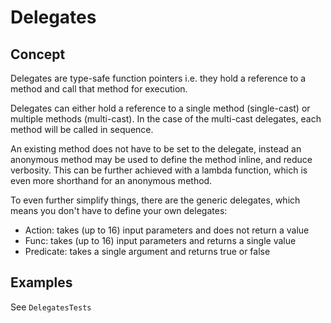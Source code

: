 # Delegates

## Concept

Delegates are type-safe function pointers i.e. they hold a reference to a method and call that method for execution.

Delegates can either hold a reference to a single method (single-cast) or multiple methods (multi-cast).
In the case of the multi-cast delegates, each method will be called in sequence.

An existing method does not have to be set to the delegate, instead an anonymous method may be used to define the method inline, and reduce verbosity.
This can be further achieved with a lambda function, which is even more shorthand for an anonymous method.

To even further simplify things, there are the generic delegates, which means you don't have to define your own delegates:
* Action: takes (up to 16) input parameters and does not return a value
* Func: takes (up to 16) input parameters and returns a single value
* Predicate: takes a single argument and returns true or false

## Examples

See `DelegatesTests`